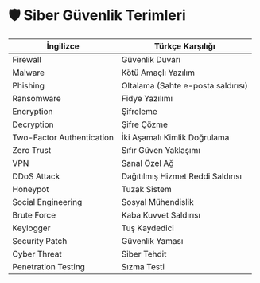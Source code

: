 # 🛡️ Siber Güvenlik Terimleri

| İngilizce                | Türkçe Karşılığı                        |
|--------------------------|-----------------------------------------|
| Firewall                 | Güvenlik Duvarı                        |
| Malware                  | Kötü Amaçlı Yazılım                    |
| Phishing                 | Oltalama (Sahte e-posta saldırısı)     |
| Ransomware               | Fidye Yazılımı                         |
| Encryption               | Şifreleme                              |
| Decryption               | Şifre Çözme                            |
| Two-Factor Authentication| İki Aşamalı Kimlik Doğrulama           |
| Zero Trust               | Sıfır Güven Yaklaşımı                  |
| VPN                     | Sanal Özel Ağ                          |
| DDoS Attack              | Dağıtılmış Hizmet Reddi Saldırısı      |
| Honeypot                 | Tuzak Sistem                           |
| Social Engineering       | Sosyal Mühendislik                     |
| Brute Force              | Kaba Kuvvet Saldırısı                  |
| Keylogger                | Tuş Kaydedici                          |
| Security Patch           | Güvenlik Yaması                        |
| Cyber Threat             | Siber Tehdit                           |
| Penetration Testing      | Sızma Testi                            |